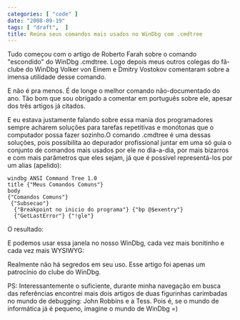 ```yaml
---
categories: [ "code" ]
date: "2008-09-19"
tags: [ "draft",  ]
title: Reúna seus comandos mais usados no WinDbg com .cmdtree
---
```

Tudo começou com o artigo de Roberto Farah sobre o comando "escondido" do WinDbg .cmdtree. Logo depois meus outros colegas do fã-clube do WinDbg Volker von Einem e Dmitry Vostokov comentaram sobre a imensa utilidade desse comando.

E não é pra menos. É de longe o melhor comando não-documentado do ano. Tão bom que sou obrigado a comentar em português sobre ele, apesar dos três artigos já citados.


E eu estava justamente falando sobre essa mania dos programadores sempre acharem soluções para tarefas repetitivas e monótonas que o computador possa fazer sozinho.O comando .cmdtree é uma dessas soluções, pois possibilita ao depurador profissional juntar em uma só guia o conjunto de comandos mais usados por ele no dia-a-dia, por mais bizarros e com mais parâmetros que eles sejam, já que é possível representá-los por um alias (apelido):

    
    windbg ANSI Command Tree 1.0
    title {"Meus Comandos Comuns"}
    body
    {"Comandos Comuns"}
     {"Subsecao"}
      {"Breakpoint no inicio do programa"} {"bp @$exentry"}
      {"GetLastError"} {"!gle"}

O resultado:


E podemos usar essa janela no nosso WinDbg, cada vez mais bonitinho e cada vez mais WYSIWYG:


Realmente não há segredos em seu uso. Esse artigo foi apenas um patrocínio do clube do WinDbg.

PS: Interessantemente o suficiente, durante minha navegação em busca das referências encontrei mais dois artigos de duas figurinhas carimbadas no mundo de debugging: John Robbins e a Tess. Pois é, se o mundo de informática já é pequeno, imagine o mundo de WinDbg =)
